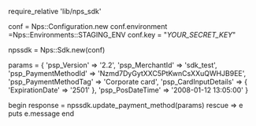 require_relative 'lib/nps_sdk'

conf = Nps::Configuration.new
conf.environment =Nps::Environments::STAGING_ENV
conf.key = "_YOUR_SECRET_KEY_"

npssdk = Nps::Sdk.new(conf)

params = {
    'psp_Version' => '2.2',
    'psp_MerchantId' => 'sdk_test',
    'psp_PaymentMethodId' => 'Nzmd7DyGytXXC5PtKwnCsXXuQWHJB9EE',
    'psp_PaymentMethodTag' => 'Corporate card',
    'psp_CardInputDetails'  => {
        'ExpirationDate' => '2501'
    },
    'psp_PosDateTime' => '2008-01-12 13:05:00'
}

begin 
    response = npssdk.update_payment_method(params) 
rescue => e 
    puts e.message 
end 
